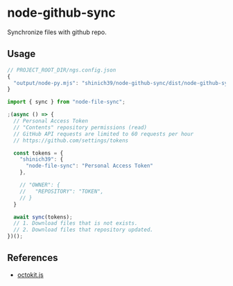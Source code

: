# node-github-sync

Synchronize files with github repo.

## Usage

```js
// PROJECT_ROOT_DIR/ngs.config.json
{
  "output/node-py.mjs": "shinich39/node-github-sync/dist/node-github-sync.min.mjs"
}
```

```js
import { sync } from "node-file-sync";

;(async () => {
  // Personal Access Token
  // "Contents" repository permissions (read)
  // GitHub API requests are limited to 60 requests per hour
  // https://github.com/settings/tokens

  const tokens = {
    "shinich39": {
      "node-file-sync": "Personal Access Token"
    },

    // "OWNER": {
    //   "REPOSITORY": "TOKEN",
    // }
  }

  await sync(tokens);
  // 1. Download files that is not exists.
  // 2. Download files that repository updated.
})();
```

## References

- [octokit.js](https://github.com/octokit/octokit.js)